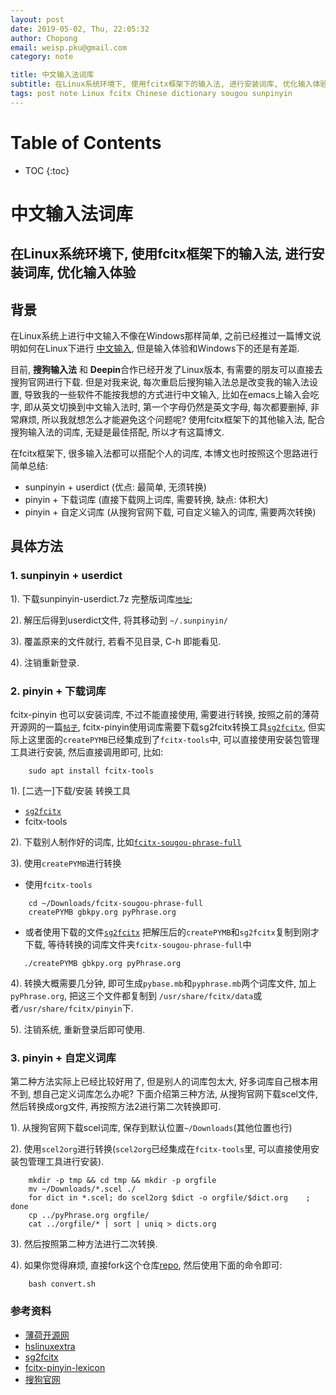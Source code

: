 ```yaml
---
layout: post
date: 2019-05-02, Thu, 22:05:32
author: Chopong
email: weisp.pku@gmail.com
category: note

title: 中文输入法词库
subtitle: 在Linux系统环境下, 使用fcitx框架下的输入法, 进行安装词库, 优化输入体验
tags: post note Linux fcitx Chinese dictionary sougou sunpinyin
---
```

# Table of Contents #
* TOC
{:toc}
# 中文输入法词库 #

## 在Linux系统环境下, 使用fcitx框架下的输入法, 进行安装词库, 优化输入体验 ##

## 背景 ##

在Linux系统上进行中文输入不像在Windows那样简单, 之前已经推过一篇博文说明如何在Linux下进行 [中文输入][6], 但是输入体验和Windows下的还是有差距.

目前, **搜狗输入法** 和 **Deepin**合作已经开发了Linux版本, 有需要的朋友可以直接去搜狗官网进行下载. 但是对我来说, 每次重启后搜狗输入法总是改变我的输入法设置, 导致我的一些软件不能按我想的方式进行中文输入, 比如在emacs上输入会吃字, 即从英文切换到中文输入法时, 第一个字母仍然是英文字母, 每次都要删掉, 非常麻烦, 所以我就想怎么才能避免这个问题呢? 使用fcitx框架下的其他输入法, 配合搜狗输入法的词库, 无疑是最佳搭配, 所以才有这篇博文.

在fcitx框架下, 很多输入法都可以搭配个人的词库, 本博文也时按照这个思路进行简单总结:

* sunpinyin + userdict (优点: 最简单, 无须转换)
* pinyin + 下载词库 (直接下载网上词库, 需要转换, 缺点: 体积大)
* pinyin + 自定义词库 (从搜狗官网下载, 可自定义输入的词库, 需要两次转换)

## 具体方法 ##

### 1. sunpinyin + userdict ###

1). 下载sunpinyin-userdict.7z 完整版词库[`地址`][2];

2). 解压后得到userdict文件, 将其移动到 `~/.sunpinyin/`

3). 覆盖原来的文件就行, 若看不见目录, C-h 即能看见.

4). 注销重新登录.

### 2. pinyin + 下载词库 ###

fcitx-pinyin 也可以安装词库, 不过不能直接使用, 需要进行转换, 按照之前的薄荷开源网的一篇[`帖子`][1], fcitx-pinyin使用词库需要下载sg2fcitx转换工具[`sg2fcitx`][3], 但实际上这里面的`createPYMB`已经集成到了`fcitx-tools`中, 可以直接使用安装包管理工具进行安装, 然后直接调用即可, 比如:

``` shell
    sudo apt install fcitx-tools
```

1). [二选一]下载/安装 转换工具

* [`sg2fcitx`][3]
* fcitx-tools

2). 下载别人制作好的词库, 比如[`fcitx-sougou-phrase-full`][2]

3). 使用`createPYMB`进行转换

* 使用`fcitx-tools`
``` shell
    cd ~/Downloads/fcitx-sougou-phrase-full
    createPYMB gbkpy.org pyPhrase.org
```

* 或者使用下载的文件[`sg2fcitx`][3]
  把解压后的`createPYMB`和`sg2fcitx`复制到刚才下载, 等待转换的词库文件夹`fcitx-sougou-phrase-full`中

 ``` shell
    ./createPYMB gbkpy.org pyPhrase.org
```

4). 转换大概需要几分钟, 即可生成`pybase.mb`和`pyphrase.mb`两个词库文件, 加上`pyPhrase.org`, 把这三个文件都复制到 `/usr/share/fcitx/data`或者`/usr/share/fcitx/pinyin`下.

5). 注销系统, 重新登录后即可使用.

### 3. pinyin + 自定义词库 ###

第二种方法实际上已经比较好用了, 但是别人的词库包太大, 好多词库自己根本用不到, 想自己定义词库怎么办呢? 下面介绍第三种方法, 从搜狗官网下载scel文件, 然后转换成org文件, 再按照方法2进行第二次转换即可.

1). 从搜狗官网下载scel词库, 保存到默认位置`~/Downloads`(其他位置也行)

2). 使用`scel2org`进行转换(`scel2org`已经集成在`fcitx-tools`里, 可以直接使用安装包管理工具进行安装).

``` shell
    mkdir -p tmp && cd tmp && mkdir -p orgfile
    mv ~/Downloads/*.scel ./
    for dict in *.scel; do scel2org $dict -o orgfile/$dict.org    ; done
    cp ../pyPhrase.org orgfile/
    cat ../orgfile/* | sort | uniq > dicts.org
```

3). 然后按照第二种方法进行二次转换.

4). 如果你觉得麻烦, 直接fork这个仓库[repo][7], 然后使用下面的命令即可:

``` shell
    bash convert.sh
```

### 参考资料 ###



* [薄荷开源网][1]
* [hslinuxextra][2]
* [sg2fcitx][3]
* [fcitx-pinyin-lexicon][4]
* [搜狗官网][5]

[1]:http://www.mintos.org/skill/fcitx-sougou.html
[2]:https://code.google.com/archive/p/hslinuxextra/downloads
[3]:http://code.google.com/p/sg2fcitx/downloads/list
[4]:https://github.com/AlessandroChen/fcitx-pinyin-lexicon
[5]:https://pinyin.sogou.com/dict/
[6]:https://chopong.github.io/note/2019/04/22/%E4%B8%AD%E6%96%87%E8%BE%93%E5%85%A5/
[7]:https://github.com/Chopong/fcitx-dict/tree/master

